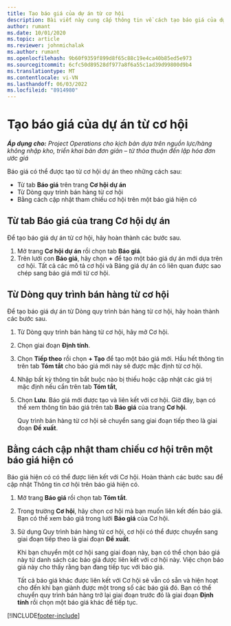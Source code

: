 ```yaml
---
title: Tạo báo giá của dự án từ cơ hội
description: Bài viết này cung cấp thông tin về cách tạo báo giá của dự án từ cơ hội.
author: rumant
ms.date: 10/01/2020
ms.topic: article
ms.reviewer: johnmichalak
ms.author: rumant
ms.openlocfilehash: 9b60f9359f899d8f65c88c19e4ca40b85ed5e973
ms.sourcegitcommit: 6cfc50d89528df977a8f6a55c1ad39d99800d9b4
ms.translationtype: MT
ms.contentlocale: vi-VN
ms.lasthandoff: 06/03/2022
ms.locfileid: "8914980"
---
```

# <a name="create-project-quotes-from-opportunities"></a>Tạo báo giá của dự án từ cơ hội

_**Áp dụng cho:** Project Operations cho kịch bản dựa trên nguồn lực/hàng không nhập kho, triển khai bản đơn giản – từ thỏa thuận đến lập hóa đơn ước giá_

Báo giá có thể được tạo từ cơ hội dự án theo những cách sau:

- Từ tab **Báo giá** trên trang **Cơ hội dự án**
- Từ Dòng quy trình bán hàng từ cơ hội
- Bằng cách cập nhật tham chiếu cơ hội trên một báo giá hiện có

## <a name="from-the-quotes-tab-of-the-project-opportunity-page"></a>Từ tab Báo giá của trang Cơ hội dự án

Để tạo báo giá dự án từ cơ hội, hãy hoàn thành các bước sau.

1. Mở trang **Cơ hội dự án** rồi chọn tab **Báo giá**. 
2. Trên lưới con **Báo giá**, hãy chọn **+** để tạo một báo giá dự án mới dựa trên cơ hội. Tất cả các mô tả cơ hội và Bảng giá dự án có liên quan được sao chép sang báo giá mới từ cơ hội.

## <a name="from-the-opportunity-sales-process-flow"></a>Từ Dòng quy trình bán hàng từ cơ hội

Để tạo báo giá dự án từ Dòng quy trình bán hàng từ cơ hội, hãy hoàn thành các bước sau.

1. Từ Dòng quy trình bán hàng từ cơ hội, hãy mở Cơ hội.
2. Chọn giai đoạn **Định tính**. 
3. Chọn **Tiếp theo** rồi chọn **+ Tạo** để tạo một báo giá mới. Hầu hết thông tin trên tab **Tóm tắt** cho báo giá mới này sẽ được mặc định từ cơ hội. 
4. Nhập bất kỳ thông tin bắt buộc nào bị thiếu hoặc cập nhật các giá trị mặc định nếu cần trên tab **Tóm tắt**,
5. Chọn **Lưu**. Báo giá mới được tạo và liên kết với cơ hội. Giờ đây, bạn có thể xem thông tin báo giá trên tab **Báo giá** của trang **Cơ hội**. 

   Quy trình bán hàng từ cơ hội sẽ chuyển sang giai đoạn tiếp theo là giai đoạn **Đề xuất**.


## <a name="by-updating-the-opportunity-reference-on-an-existing-quote"></a>Bằng cách cập nhật tham chiếu cơ hội trên một báo giá hiện có

Báo giá hiện có có thể được liên kết với Cơ hội. Hoàn thành các bước sau để cập nhật Thông tin cơ hội trên báo giá hiện có.

1. Mở trang **Báo giá** rồi chọn tab **Tóm tắt**.
2. Trong trường **Cơ hội**, hãy chọn cơ hội mà bạn muốn liên kết đến báo giá. Bạn có thể xem báo giá trong lưới **Báo giá** của Cơ hội. 
3. Sử dụng Quy trình bán hàng từ cơ hội, cơ hội có thể được chuyển sang giai đoạn tiếp theo là giai đoạn **Đề xuất**. 

   Khi bạn chuyển một cơ hội sang giai đoạn này, bạn có thể chọn báo giá này từ danh sách các báo giá được liên kết với cơ hội này. Việc chọn báo giá này cho thấy rằng bạn đang tiếp tục với báo giá.

   Tất cả báo giá khác được liên kết với Cơ hội sẽ vẫn có sẵn và hiện hoạt cho đến khi bạn giành được một trong số các báo giá đó. Bạn có thể chuyển quy trình bán hàng trở lại giai đoạn trước đó là giai đoạn **Định tính** rồi chọn một báo giá khác để tiếp tục.


[!INCLUDE[footer-include](../includes/footer-banner.md)]